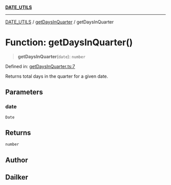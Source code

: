 [**DATE_UTILS**](../../README.md)

***

[DATE_UTILS](../../README.md) / [getDaysInQuarter](../README.md) / getDaysInQuarter

# Function: getDaysInQuarter()

> **getDaysInQuarter**(`date`): `number`

Defined in: [getDaysInQuarter.ts:7](https://github.com/dailker/everyutil/blob/fb6c9c837496f567cf7883b581cd27d1c9507ebe/src/date/getDaysInQuarter.ts#L7)

Returns total days in the quarter for a given date.

## Parameters

### date

`Date`

## Returns

`number`

## Author

## Dailker
